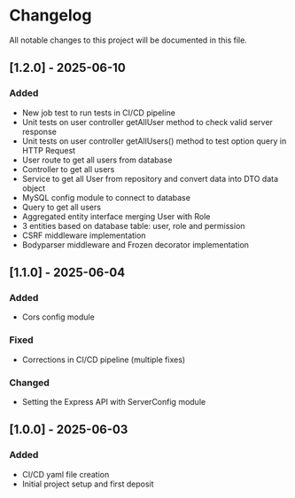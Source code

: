 # Changelog

All notable changes to this project will be documented in this file.

## [1.2.0] - 2025-06-10
### Added
- New job test to run tests in CI/CD pipeline
- Unit tests on user controller getAllUser method to check valid server response
- Unit tests on user controller getAllUsers() method to test option query in HTTP Request
- User route to get all users from database
- Controller to get all users
- Service to get all User from repository and convert data into DTO data object
- MySQL config module to connect to database
- Query to get all users
- Aggregated entity interface merging User with Role
- 3 entities based on database table: user, role and permission
- CSRF middleware implementation
- Bodyparser middleware and Frozen decorator implementation

## [1.1.0] - 2025-06-04
### Added
- Cors config module
### Fixed
- Corrections in CI/CD pipeline (multiple fixes)
### Changed
- Setting the Express API with ServerConfig module

## [1.0.0] - 2025-06-03
### Added
- CI/CD yaml file creation
- Initial project setup and first deposit
